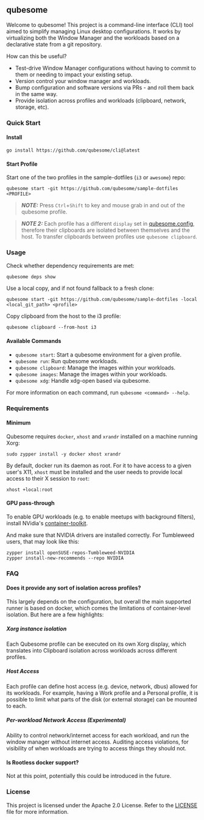 ## qubesome

Welcome to qubesome! This project is a command-line interface (CLI) tool aimed
to simplify managing Linux desktop configurations. It works by virtualizing
both the Window Manager and the workloads based on a declarative state from
a git repository.

How can this be useful?

- Test-drive Window Manager configurations without having to commit to them
or needing to impact your existing setup.
- Version control your window manager and workloads.
- Bump configuration and software versions via PRs - and roll them back in
the same way.
- Provide isolation across profiles and workloads (clipboard, network,
storage, etc).

### Quick Start
#### Install

```
go install https://github.com/qubesome/cli@latest
```

#### Start Profile

Start one of the two profiles in the sample-dotfiles (`i3` or `awesome`) repo:
```
qubesome start -git https://github.com/qubesome/sample-dotfiles <PROFILE>
```

> **_NOTE:_** Press `Ctrl`+`Shift` to key and mouse grab in and out of
the qubesome profile.

> **_NOTE 2:_** Each profile has a different `display` set in [qubesome.config](qubesome.config),
therefore their clipboards are isolated between themselves and the host.
To transfer clipboards between profiles use `qubesome clipboard`.

### Usage

Check whether dependency requirements are met:
```
qubesome deps show
```

Use a local copy, and if not found fallback to a fresh clone:
```
qubesome start -git https://github.com/qubesome/sample-dotfiles -local <local_git_path> <profile>
```

Copy clipboard from the host to the i3 profile:
```
qubesome clipboard --from-host i3
```

#### Available Commands

- `qubesome start`: Start a qubesome environment for a given profile.
- `qubesome run`: Run qubesome workloads.
- `qubesome clipboard`: Manage the images within your workloads.
- `qubesome images`: Manage the images within your workloads.
- `qubesome xdg`: Handle xdg-open based via qubesome.

For more information on each command, run `qubesome <command> --help`.


### Requirements

#### Minimum

Qubesome requires `docker`, `xhost` and `xrandr` installed on a machine
running Xorg:
```
sudo zypper install -y docker xhost xrandr
```

By default, docker run its daemon as root. For it to have access to a given
user's X11, `xhost` must be installed and the user needs to provide local
access to their X session to `root`:
```
xhost +local:root
```

#### GPU pass-through

To enable GPU workloads (e.g. to enable meetups with background filters),
install NVidia's [container-toolkit].

And make sure that NVIDIA drivers are installed correctly.
For Tumbleweed users, that may look like this:
```
zypper install openSUSE-repos-Tumbleweed-NVIDIA
zypper install-new-recommends --repo NVIDIA
```

[container-toolkit]: https://docs.nvidia.com/datacenter/cloud-native/container-toolkit/latest/install-guide.html#installing-with-zypper

### FAQ

#### Does it provide any sort of isolation across profiles?
This largely depends on the configuration, but overall the main supported runner
is based on docker, which comes the limitations of container-level isolation.
But here are a few highlights:

##### Xorg instance isolation
Each Qubesome profile can be executed on its own Xorg display, which
translates into Clipboard isolation across workloads across different
profiles.

##### Host Access
Each profile can define host access (e.g. device, network, dbus) allowed for
its workloads. For example, having a Work profile and a Personal profile, it
is possible to limit what parts of the disk (or external storage) can be mounted
to each.

##### Per-workload Network Access (Experimental)
Ability to control network/internet access for each workload, and run the window
manager without internet access. Auditing access violations, for visibility of when
workloads are trying to access things they should not.

#### Is Rootless docker support?
Not at this point, potentially this could be introduced in the future.

### License
This project is licensed under the Apache 2.0 License. Refer to the [LICENSE](LICENSE)
file for more information.
